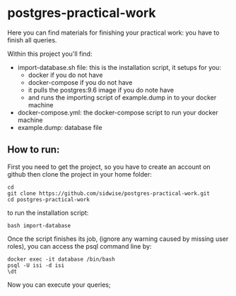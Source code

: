 # postgres-practical-work

Here you can find materials for finishing your practical work: you have to finish all queries. 

Within this project you'll find:
 - import-database.sh file: this is the installation script, it setups for you:
    - docker if you do not have
    - docker-compose if you do not have
    - it pulls the postgres:9.6 image if you do note have
    - and runs the importing script of example.dump in to your docker machine
 - docker-compose.yml: the docker-compose script to run your docker machine
 - example.dump: database file
## How to run:
First you need to get the project, so you have to create an account on github then clone the project in your home folder:
```
cd
git clone https://github.com/sidwise/postgres-practical-work.git
cd postgres-practical-work
```
to run the installation script:
```
bash import-database
```
Once the script finishes its job, (ignore any warning caused by missing user roles), you can access the psql command line by:
```
docker exec -it database /bin/bash
psql -U isi -d isi
\dt
```
Now you can execute your queries;



